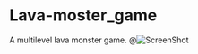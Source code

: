 # Lava-moster_game
A multilevel lava monster game. 
@![ScreenShot](https://raw.githubusercontent.com/i-saumitra/Voice-controlled-MP3-Player/master/screenshot.jpg)
